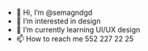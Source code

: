 - 👋 Hi, I’m @semagndgd
- 👀 I’m interested in design
- 🌱 I’m currently learning UI/UX design 
- 📫 How to reach me 552 227 22 25

<!---
semagndgd/semagndgd is a ✨ special ✨ repository because its `README.md` (this file) appears on your GitHub profile.
You can click the Preview link to take a look at your changes.
--->
